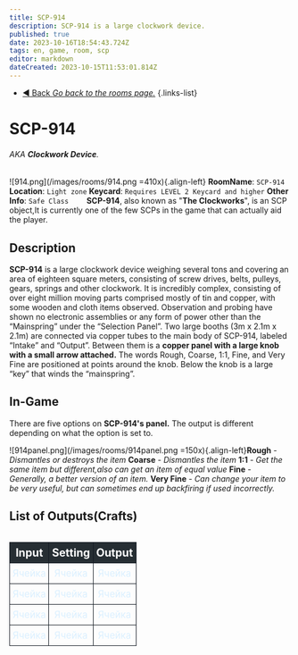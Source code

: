 ```yaml
---
title: SCP-914
description: SCP-914 is a large clockwork device.
published: true
date: 2023-10-16T18:54:43.724Z
tags: en, game, room, scp
editor: markdown
dateCreated: 2023-10-15T11:53:01.814Z
---
```


- [:arrow_backward: Back *Go back to the rooms page.*](/en/game/rooms)
{.links-list}
# SCP-914
###### AKA **Clockwork Device**.
![914.png](/images/rooms/914.png =410x){.align-left} **RoomName**: `SCP-914`
**Location**: `Light zone`
**Keycard**: `Requires LEVEL 2 Keycard and higher`
**Other Info**: `Safe Class`
⠀
⠀
**SCP-914**, also known as "**The Clockworks**", is an SCP object,It is currently one of the few SCPs in the game that can actually aid the player.
## Description
**SCP-914** is a large clockwork device weighing several tons and covering an area of eighteen square meters, consisting of screw drives, belts, pulleys, gears, springs and other clockwork. It is incredibly complex, consisting of over eight million moving parts comprised mostly of tin and copper, with some wooden and cloth items observed. Observation and probing have shown no electronic assemblies or any form of power other than the “Mainspring” under the “Selection Panel”. Two large booths (3m x 2.1m x 2.1m) are connected via copper tubes to the main body of SCP-914, labeled “Intake” and “Output”. Between them is a **copper panel with a large knob with a small arrow attached.** The words Rough, Coarse, 1:1, Fine, and Very Fine are positioned at points around the knob. Below the knob is a large “key” that winds the “mainspring”.
## In-Game
There are five options on **SCP-914's panel.** The output is different depending on what the option is set to.

![914panel.png](/images/rooms/914panel.png =150x){.align-left}**Rough** - *Dismantles or destroys the item*
**Coarse** - *Dismantles the item*
**1:1** - *Get the same item but different,also can get an item of equal value*
**Fine** - *Generally, a better version of an item.*
**Very Fine** - *Can change your item to be very useful, but can sometimes end up backfiring if used incorrectly.*
## List of Outputs(Crafts)
<style>
  {border-radius: 1009px;}
	table.iksweb{text-decoration: none;border-collapse:collapse;width:100%;text-align:center;}
	table.iksweb th{font-weight:5009;font-size:19.5px; color:#ffffff;background-color:#262e33;}
	table.iksweb td{font-size:17px;color:#dbf0ff;}
	table.iksweb td,table.iksweb th{white-space:pre-wrap;padding:10px 5px;line-height:16px;vertical-align: middle;border: 1px solid #111821;}	table.iksweb tr:hover{background-color:#e8e8e8}
	table.iksweb tr:hover td{color:#2b2b2b;cursor:default;}
  .mobile-table{width: 100%; max-width: 100%; overflow-x: auto;}
</style>
<div class="mobile-table">
<table class="iksweb">
<thead>
<tr>
	<th>Input</th>
	<th>Setting</th>
  <th>Output</th>
</tr>
</thead>
<tbody>
<tr>
	<td>Ячейка</td>
	<td>Ячейка</td>
	<td>Ячейка</td>
</tr>
<tr>
	<td>Ячейка</td>
	<td>Ячейка</td>
	<td>Ячейка</td>
</tr>
<tr>
	<td>Ячейка</td>
	<td>Ячейка</td>
	<td>Ячейка</td>
</tr>
<tr>
	<td>Ячейка</td>
	<td>Ячейка</td>
	<td>Ячейка</td>
</tr>
</tbody>
</table>
</div>


